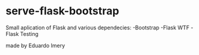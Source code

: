 # serve-flask-bootstrap

Small aplication of Flask and various dependecies:
-Bootstrap
-Flask WTF
-Flask Testing

made by Eduardo Imery
